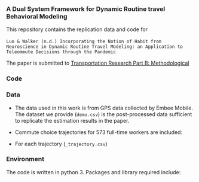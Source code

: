 ### A Dual System Framework for Dynamic Routine travel Behavioral Modeling

This repository contains the replication data and code for \
\
`Luo & Walker (n.d.) Incorporating the Notion of Habit from Neuroscience in Dynamic Routine Travel Modeling: an Application to Teleommute Decisions through the Pandemic`

The paper is submitted to [Transportation Research Part B: Methodological](https://www.sciencedirect.com/journal/transportation-research-part-b-methodological)

### Code


### Data
- The data used in this work is from GPS data collected by Embee Mobile. The dataset we provide (`demo.csv`) is the post-processed data sufficient to replicate the estimation results in the paper.

- Commute choice trajectories for 573 full-time workers are included:

- For each trajectory (`_trajectory.csv`)


### Environment
The code is written in python 3. Packages and library required include:
